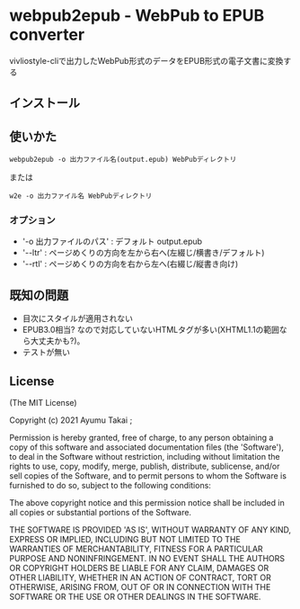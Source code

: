 # webpub2epub - WebPub to EPUB converter

vivliostyle-cliで出力したWebPub形式のデータをEPUB形式の電子文書に変換する

## インストール

## 使いかた

    webpub2epub -o 出力ファイル名(output.epub) WebPubディレクトリ

または

    w2e -o 出力ファイル名 WebPubディレクトリ

### オプション
- '-o 出力ファイルのパス' : デフォルト output.epub
- '--ltr' : ページめくりの方向を左から右へ(左綴じ/横書き/デフォルト)
- '--rtl' : ページめくりの方向を右から左へ(右綴じ/縦書き向け)

## 既知の問題

* 目次にスタイルが適用されない
* EPUB3.0相当? なので対応していないHTMLタグが多い(XHTML1.1の範囲なら大丈夫かも?)。
* テストが無い

## License

(The MIT License)

Copyright (c) 2021 Ayumu Takai ;

Permission is hereby granted, free of charge, to any person obtaining
a copy of this software and associated documentation files (the
'Software'), to deal in the Software without restriction, including
without limitation the rights to use, copy, modify, merge, publish,
distribute, sublicense, and/or sell copies of the Software, and to
permit persons to whom the Software is furnished to do so, subject to
the following conditions:

The above copyright notice and this permission notice shall be
included in all copies or substantial portions of the Software.

THE SOFTWARE IS PROVIDED 'AS IS', WITHOUT WARRANTY OF ANY KIND,
EXPRESS OR IMPLIED, INCLUDING BUT NOT LIMITED TO THE WARRANTIES OF
MERCHANTABILITY, FITNESS FOR A PARTICULAR PURPOSE AND NONINFRINGEMENT.
IN NO EVENT SHALL THE AUTHORS OR COPYRIGHT HOLDERS BE LIABLE FOR ANY
CLAIM, DAMAGES OR OTHER LIABILITY, WHETHER IN AN ACTION OF CONTRACT,
TORT OR OTHERWISE, ARISING FROM, OUT OF OR IN CONNECTION WITH THE
SOFTWARE OR THE USE OR OTHER DEALINGS IN THE SOFTWARE.
